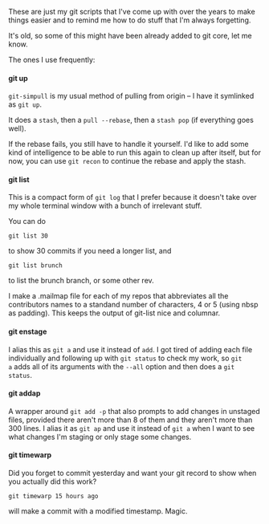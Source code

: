 These are just my git scripts that I've come up with over the years to make things easier
and to remind me how to do stuff that I'm always forgetting.

It's old, so some of this might have been already added to git core, let me know.

The ones I use frequently:

#### git up

<code>git-simpull</code> is my usual method of pulling from origin – I have it symlinked as <code>git up</code>.

It does a <code>stash</code>, then a <code>pull --rebase</code>, then a <code>stash pop</code> (if everything goes well).

If the rebase fails, you still have to handle it yourself. I'd like to add some kind of intelligence to be able
to run this again to clean up after itself, but for now, you can use <code>git recon</code> to continue the rebase and apply the stash.


#### git list

This is a compact form of <code>git log</code> that I prefer because it doesn't take over my whole terminal window
with a bunch of irrelevant stuff.

You can do

    git list 30

to show 30 commits if you need a longer list, and

    git list brunch

to list the brunch branch, or some other rev.

I make a .mailmap file for each of my repos that abbreviates all the contributors names to a standand number of characters, 4 or 5 (using nbsp  as padding).
This keeps the output of git-list nice and columnar.


#### git enstage

I alias this as <code>git a</code> and use it instead of <code>add</code>. I got tired of adding each file individually and
following up with <code>git status</code> to check my work, so <code>git a</code> adds all of its arguments with the <code>--all</code> option
and then does a <code>git status</code>.


#### git addap

A wrapper around <code>git add -p</code> that also prompts to add changes in unstaged files, provided there aren't more than 8 of them
and they aren't more than 300 lines. I alias it as <code>git ap</code> and use it instead of <code>git a</code> when I want to see what
changes I'm staging or only stage some changes.


#### git timewarp

Did you forget to commit yesterday and want your git record to show when you actually did this work?

    git timewarp 15 hours ago

will make a commit with a modified timestamp. Magic.
